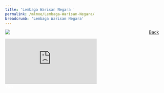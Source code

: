 ```yaml
---
title: 'Lembaga Warisan Negara '
permalink: /mlmoe/Lembaga-Warisan-Negara/
breadcrumb: 'Lembaga Warisan Negara'
---
```

<a href="/gallery/pameran- bahasa- melayu-malay-language-exhibitions-e/community-partners/" style="float:right;">Back</a>
 <img src="/images/NHB-ML.jpg"> <br/>

<div class="video-container">
  <iframe src="https://www.youtube.com/embed/LYdFHLe378Y" frameborder="0" allow="accelerometer; autoplay; encrypted-media; gyroscope; picture-in-picture" allowfullscreen></iframe>
<br/>
</div>
<div class="btntop"><a href="#top" style="text-decoration:none;"><span style="color:white"><b>Top</b></span></a></div>
